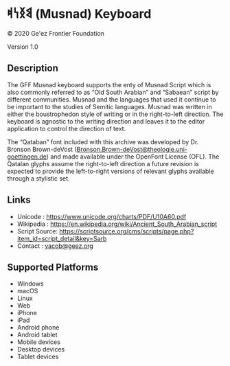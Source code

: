 𐩣𐩯𐩬𐩵 (Musnad) Keyboard
==============

© 2020 Ge'ez Frontier Foundation

Version 1.0

Description
-----------

The GFF Musnad keyboard supports the enty of Musnad Script which is also commonly referred to as “Old South Arabian” 
and “Sabaean” script by different communities. Musnad and the languages that used it continue to be important to the
studies of Semitic languages.  Musnad was written in either the boustrophedon style of writing or in the right-to-left
direction.  The keyboard is agnostic to the writing direction and leaves it to the editor application to control the direction
of text.

The  “Qataban”  font included with this archive was developed by Dr. Bronson Brown-deVost (Bronson.Brown-deVost@theologie.uni-goettingen.de)
and made  available under the OpenFont License (OFL).  The Qatalan glyphs assume the right-to-left direction
a future revision is expected to provide the left-to-right versions of relevant glyphs available through a stylistic set.

Links
-----
* Unicode : https://www.unicode.org/charts/PDF/U10A60.pdf
* Wikipedia : https://en.wikipedia.org/wiki/Ancient_South_Arabian_script
* Script Source: https://scriptsource.org/cms/scripts/page.php?item_id=script_detail&key=Sarb
* Contact    : yacob@geez.org

Supported Platforms
-------------------
 * Windows
 * macOS
 * Linux
 * Web
 * iPhone
 * iPad
 * Android phone
 * Android tablet
 * Mobile devices
 * Desktop devices
 * Tablet devices

